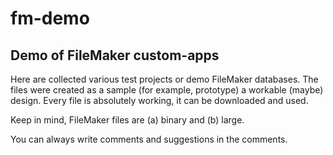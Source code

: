 # fm-demo
## Demo of FileMaker custom-apps
Here are collected various test projects or demo FileMaker databases. The files were created as a sample (for example, prototype) a workable (maybe) design. Every file is absolutely working, it can be downloaded and used.

Keep in mind, FileMaker files are (a) binary and (b) large.

You can always write comments and suggestions in the comments.